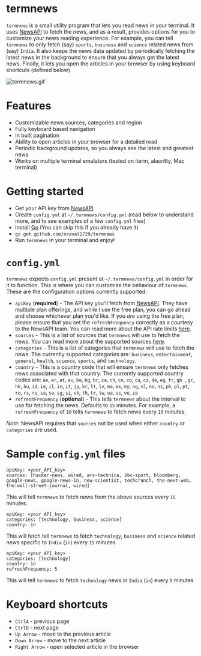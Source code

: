 # termnews

`termnews` is a small utility program that lets you read news in your terminal. It uses [NewsAPI](https://newsapi.org/) to fetch the news, and as a
 result, provides options for you to customize your news reading experience.
 For example, you can tell `termnews` to only fetch (say) `sports`, `business` and `science` related news from (say) `India`.
 It also keeps the news data updated by periodically fetching the latest news in the background to ensure that you always get the latest news.
 Finally, it lets you open the articles in your browser by using keyboard shortcuts (defined below)
 
 ![termnews.gif](https://imgur.com/7mjzvoM.gif)

# Features
 - Customizable news sources, categories and region
 - Fully keyboard based navigation
 - In built pagination
 - Ability to open articles in your browser for a detailed read
 - Periodic background updates, so you always see the latest and greatest news
 - Works on multiple terminal emulators (tested on iterm, alacritty, Mac terminal)
  
 
# Getting started
- Get your API key from [NewsAPI](https://newsapi.org/)
- Create `config.yml` at `~/.termnews/config.yml` (read below to understand more, and to see examples of a few `config.yml` files)
- Install [Go](https://golang.org/) (You can skip this if you already have it)
- `go get github.com/nraval1729/termnews`
- Run `termnews` in your terminal and enjoy!


# `config.yml`
`termnews` expects `config.yml` present at `~/.termnews/config.yml` in order for it to function. This is where you can customize the behaviour of
 `termnews`. These are the configuration options currently supported:
 - `apiKey` (**required**) - The API key you'll fetch from [NewsAPI](https://newsapi.org).
 They have multiple plan offerings, and while I use the free plan, you can go ahead and choose whichever plan you'd like.
 If you _are_ using the free plan, please ensure that you set the `refreshFrequency` correctly as a courtesy to the NewsAPI team.
 You can read more about the API rate limits [here](https://newsapi.org/pricing).
 - `sources` - This is a list of sources that `termnews` will use to fetch the news.
 You can read more about the supported sources [here](https://newsapi.org/docs/endpoints/sources).
 - `categories` - This is a list of categories that `termnews` will use to fetch the news.
 The currently supported categories are: `business`, `entertainment`, `general`, `health`, `science`, `sports`, and `technology`.
 - `country` - This is a country code that will ensure `termnews` only fetches news associated with that country.
 The currently supported country codes are: `ae`, `ar`, `at`, `au`, `be`, `bg`, `br`, `ca`, `ch`, `cn`, `co`, `cu`, `cz`, `de`, `eg`, `fr`, `gb
 `, `gr`, `hk`, `hu`, `id`, `ie`, `il`, `in`, `it`, `jp`, `kr`, `lt`, `lv`, `ma`, `mx`, `my`, `ng`, `nl`, `no`, `nz`, `ph`, `pl`, `pt`, `ro`, `rs`, `ru`, `sa`, `se`, `sg`, `si`, `sk`, `th`, `tr`, `tw`, `ua`, `us`, `ve`, `za`
 - `refreshFrequency` (**optional**) - This tells `termnews` about the interval to use for fetching the news. Defaults to `15` minutes.
 For example, a `refreshFrequency` of `10` tells `termnews` to fetch news every `10` minutes.
 
 *Note*: NewsAPI requires that `sources` not be used when either `country` or `categories` are used.
 
# **Sample `config.yml` files**
 
```
apiKey: <your_API_key>
sources: [hacker-news, wired, ars-technica, bbc-sport, bloomberg, google-news, google-news-in, new-scientist, techcrunch, the-next-web, the-wall-street-journal, wired]
```
This will tell `termnews` to fetch news from the above sources every `15` minutes. 

```
apiKey: <your_API_key>
categories: [technology, business, science]
country: in
```
This will fetch tell `termnews` to fetch `technology`, `business` and `science` related news specific to `India` (`in`) every `15` minutes

```
apiKey: <your_API_key>
categories: [technology]
country: in
refreshFrequency: 5
```
This will tell `termnews` to fetch `technology` news in `India` (`in`) every `5` minutes


# Keyboard shortcuts
- `CtrlA` - previous page
- `CtrlD` - next page
- `Up Arrow` - move to the previous article
- `Down Arrow` - move to the next article
- `Right Arrow` - open selected article in the browser